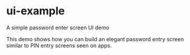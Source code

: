 # ui-example
A simple password enter screen UI demo

This demo shows how you can build an elegant password entry screen similar to PIN entry screens seen on apps.

